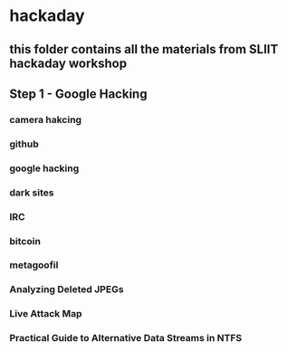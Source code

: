 # hackaday
this folder contains all the materials from SLIIT hackaday workshop
---

## Step 1 - Google Hacking

### camera hakcing

### github
### google hacking
### dark sites
### IRC
### bitcoin
### metagoofil
### Analyzing Deleted JPEGs
### Live Attack Map
### Practical Guide to Alternative Data Streams in NTFS

